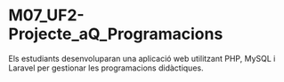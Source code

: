 # M07_UF2-Projecte_aQ_Programacions
 Els estudiants desenvoluparan una aplicació web utilitzant PHP, MySQL i Laravel per gestionar les programacions didàctiques.
